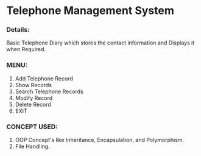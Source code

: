 # Telephone Management System

### Details: 
Basic Telephone Diary which stores the contact information and Displays it when Required.

### MENU:
 1. Add Telephone Record
 2. Show Records
 3. Search Telephone Records
 4. Modify Record
 5. Delete Record
 6. EXIT

### CONCEPT USED:

 1. OOP Concept's like Inheritance, Encapsulation, and Polymorphism.
 2. File Handling.
